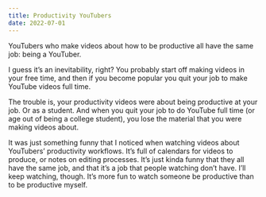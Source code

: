 ```yaml
---
title: Productivity YouTubers
date: 2022-07-01
---
```


YouTubers who make videos about how to be productive all have the same job: being a YouTuber.

I guess it’s an inevitability, right? You probably start off making videos in your free time, and then if you become popular you quit your job to make YouTube videos full time.

The trouble is, your productivity videos were about being productive at your job. Or as a student. And when you quit your job to do YouTube full time (or age out of being a college student), you lose the material that you were making videos about.

It was just something funny that I noticed when watching videos about YouTubers’ productivity workflows. It’s full of calendars for videos to produce, or notes on editing processes. It’s just kinda funny that they all have the same job, and that it’s a job that people watching don’t have. I’ll keep watching, though. It’s more fun to watch someone be productive than to be productive myself.
